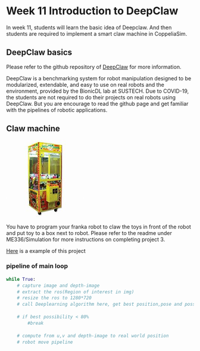 # Week 11 Introduction to DeepClaw

In week 11, students will learn the basic idea of Deepclaw. And then students are required to implement a smart claw machine in CoppeliaSim.

## DeepClaw basics

Please refer to the github repository of [DeepClaw](https://github.com/bionicdl-sustech/DeepClawBenchmark) for more information. 

DeepClaw is a benchmarking system for robot manipulation designed to be modularized, extendable, and easy to use on real robots and the environment, provided by the BionicDL lab at SUSTECH. Due to COVID-19, the students are not required to do their projects on real robots using DeepClaw. But you are encourage to read the github page and get familiar with the pipelines of robotic applications.

## Claw machine

![img](./Claw_machine.jpeg)

You have to program your franka robot to claw the toys in front of the robot and put toy to a box next to robot. Please refer to the readme under ME336/Simulation for more instructions on completing project 3.

[Here](./Claw_machine_presentation_1.mp4) is a example of this project

### pipeline of main loop

```python
while True:
    # capture image and depth-image
    # extract the ros(Region of interest in img)
    # resize the ros to 1280*720
    # call Deeplearning algorithm here, get best position,pose and possibility

    # if best possibility < 80%
        #break
    
    # compute from u,v and depth-image to real world position 
    # robot move pipeline
```
